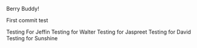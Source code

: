 Berry Buddy!

First commit test

Testing For Jeffin
Testing for Walter
Testing for Jaspreet
Testing for David
Testing for Sunshine
